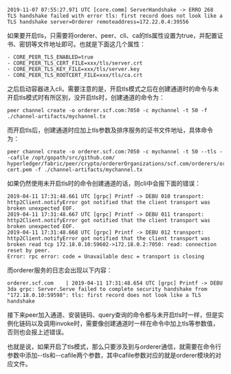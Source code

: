 ```
2019-11-07 07:55:27.971 UTC [core.comm] ServerHandshake -> ERRO 268 TLS handshake failed with error tls: first record does not look like a TLS handshake server=Orderer remoteaddress=172.22.0.4:39556
```
如果要开启tls，只需要将orderer、peer、cli、ca的tls属性设置为true，并配置证书、密钥等文件地址即可。也就是下面这几个属性：
```
- CORE_PEER_TLS_ENABLED=true
- CORE_PEER_TLS_CERT_FILE=xxx/tls/server.crt
- CORE_PEER_TLS_KEY_FILE=xxx/tls/server.key
- CORE_PEER_TLS_ROOTCERT_FILE=xxx/tls/ca.crt
```
之后启动容器进入cli，需要注意的是，开启tls模式之后在创建通道时的命令与未开启tls模式时有所区别，没开启tls时，创建通道的命令为：
```
peer channel create -o orderer.scf.com:7050 -c mychannel -t 50 -f ./channel-artifacts/mychannel.tx
```
而开启tls后，创建通道时应加上tls参数及排序服务的证书文件地址，具体命令为：
```
peer channel create -o orderer.scf.com:7050 -c mychannel -t 50 --tls --cafile /opt/gopath/src/github.com/
hyperledger/fabric/peer/crypto/ordererOrganizations/scf.com/orderers/orderer.scf.com/msp/tlscacerts/tlsca.scf.com-cert.pem -f ./channel-artifacts/mychannel.tx
```
如果仍然使用未开启tls时的命令创建通道的话，则cli中会报下面的错误：
```
2019-04-11 17:31:48.661 UTC [grpc] Printf -> DEBU 010 transport: http2Client.notifyError got notified that the client transport was broken unexpected EOF.
2019-04-11 17:31:48.667 UTC [grpc] Printf -> DEBU 011 transport: http2Client.notifyError got notified that the client transport was broken unexpected EOF.
2019-04-11 17:31:48.668 UTC [grpc] Printf -> DEBU 012 transport: http2Client.notifyError got notified that the client transport was broken read tcp 172.18.0.10:59602->172.18.0.2:7050: read: connection reset by peer.
Error: rpc error: code = Unavailable desc = transport is closing
```
而orderer服务的日志会出现以下内容：
```
orderer.scf.com    | 2019-04-11 17:31:48.654 UTC [grpc] Printf -> DEBU 3da grpc: Server.Serve failed to complete security handshake from "172.18.0.10:59598": tls: first record does not look like a TLS handshake
```
接下来peer加入通道、安装链码、query查询的命令都与未开启tls时一样，但是实例化链码以及调用invoke时，需要像创建通道时一样在命令中加上tls等参数值，否则也会报上述错误。

也就是说，如果开启了tls模式，那么只要涉及到与orderer通信，就需要在命令行参数中添加--tls和--cafile两个参数，其中cafile参数对应的就是orderer模块的对应文件。

